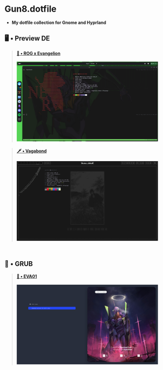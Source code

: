 # Gun8.dotfile
- __My dotfile collection for Gnome and Hyprland__


## 🖥️ • Preview DE
> <a href="./rice_theme/ROGXEVANGELION/ROGxEvangelion.md"><h4>🤖 • ROG x Evangelion</h4></a>
> <a href="./rice_theme/ROGXEVANGELION/ROGxEvangelion.md"><img src="./rice_theme/ROGXEVANGELION/gnome/preview-gnome.png"></a> <br>

> <a href="./rice_theme/Vagabond/Hyprland/Vagabond.md"><h4>🗡️ • Vagabond</h4></a>
> <a href="./rice_theme/Vagabond/Hyprland/Vagabond.md"><img src="./rice_theme/Vagabond/Hyprland/preview_vagabond.png"></a><br>

<br>

## 🚀 • GRUB
> <a href="./grub/EVA/EVA.md"><h4>👼 • EVA01</h4></a>
> <a href="./grub/EVA/EVA.md"><img src="./grub/EVA/preview.png"></a>


<br><br>